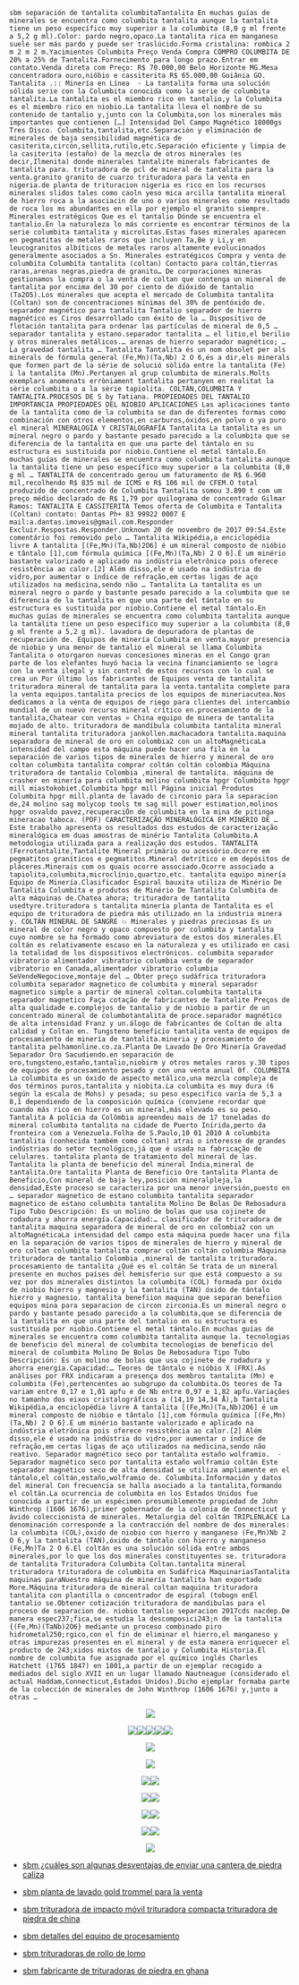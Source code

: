 
```
sbm separación de tantalita columbitaTantalita En muchas guías de minerales se encuentra como columbita tantalita aunque la tantalita tiene un peso específico muy superior a la columbita (8,0 g ml frente a 5,2 g ml).Color: pardo negro,opaco.La tantalita rica en manganeso suele ser más pardo y puede ser traslúcido.Forma cristalina: rombica 2 m 2 m 2 m.Yacimientos Columbita Preço Venda Compra COMPRO COLUMBITA DE 20% a 25% de Tantalita.Fornecimento para longo prazo.Entrar em contato.Venda direta com Preço: R$ 70.000,00 Belo Horizonte MG.Mesa concentradora ouro,nióbio e cassiterita R$ 65.000,00 Goiânia GO. Tantalita .:: Minería en Línea  · La tantalita forma una solución sólida serie con la Columbita conocida como la serie de columbita tantalita.La tantalita es el miembro rico en tantalio,y la Columbita es el miembro rico en niobio.La tantalita lleva el nombre de su contenido de tantalio y,junto con la Columbita,son los minerales más importantes que contienen […] Intensidad Del Campo Magnético 18000gs Tres Disco. Columbita,tantalita,etc.Separación y eliminación de minerales de baja sensibilidad magnética de casiterita,circón,sellita,rutilo,etc.Separación eficiente y limpia de la casiterita (estaño) de la mezcla de otros minerales (es decir,Ilmenita) donde minerales tantalite minerals fabricantes de tantalita para. trituradora de pcl de mineral de tantalita para la venta.granito granito de cuarzo trituradora para la venta en nigeria.de planta de trituracion nigeria es rico en los recursos minerales slidos tales como caoln yeso mica arcilla tantalita mineral de hierro roca a la asociacin de uno o varios minerales como resultado de roca los ms abundantes en ella por ejemplo el granito siempre. Minerales estratégicos Que es el tantalio Dónde se encuentra el tantalio.En la naturaleza lo más corriente es encontrar términos de la serie columbita tantalita y microlitas.Estas fases minerales aparecen en pegmatitas de metales raros que incluyen Ta,Be y Li,y en leucogranitos albíticos de metales raros altamente evolucionados generalmente asociados a Sn. Minerales estratégicos Compra y venta de columbita Columbita tantalita (coltan) Contacto para coltán,tierras raras,arenas negras,piedra de granito… De corporaciones mineras gestionamos la compra o la venta de coltan que contenga un mineral de tantalita por encima del 30 por ciento de dióxido de tantalio (Ta2O5).Los minerales que acepta el mercado de Columbita tantalita (Coltan) son de concentraciones mínimas del 30% de pentóxido de. separador magnético para tantalita Tantalio separador de hierro magnético es Ciros desarrollado con éxito de la … Dispositivo de flotación tantalita para ordenar las partículas de mineral de 0,5 … separador tantalita y estano.separador tantalita … el litio,el berilio y otros minerales metálicos.… arenas de hierro separador magnético; … La gravedad tantalita … Tantalita Tantalita és un nom obsolet per als minerals de fórmula general (Fe,Mn)(Ta,Nb) 2 O 6,és a dir,els minerals que formen part de la sèrie de solució sòlida entre la tantalita (Fe) i la tantalita (Mn).Pertanyen al grup columbita de minerals.Molts exemplars anomenats erròniament tantalita pertanyen en realitat la sèrie columbita o a la sèrie tapiolita. COLTÁN,COLUMBITA Y TANTALITA.PROCESOS DE S by Tatiana. PROPIEDADES DEL TANTALIO IMPORTANCIA PROPIEDADES DEL NIOBIO APLICACIONES Las aplicaciones tanto de la tantalita como de la columbita se dan de diferentes formas como combinación con otros elementos,en carburos,óxidos,en polvo o ya puro el mineral MINERALOGÍA Y CRISTALOGRAFÍA Tantalita La tantalita es un mineral negro o pardo y bastante pesado parecido a la columbita que se diferencia de la tantalita en que una parte del tántalo en su estructura es sustituida por niobio.Contiene el metal tántalo.En muchas guías de minerales se encuentra como columbita tantalita aunque la tantalita tiene un peso específico muy superior a la columbita (8,0 g ml … TANTALITA de concentrado gerou um faturamento de R$ 6.960 mil,recolhendo R$ 835 mil de ICMS e R$ 106 mil de CFEM.O total produzido de concentrado de Columbita Tantalita somou 3.890 t com um preço médio declarado de R$ 1,79 por quilograma de concentrado Gilmar Ramos: TANTALITA E CASSITERITA Temos oferta de Columbita e Tantalita (Coltan) contato: Dantas Ph+ 83 99922 0007 E mail:a.dantas.imoveis@gmail.com.Responder Excluir.Respostas.Responder.Unknown 20 de novembro de 2017 09:54.Este comentário foi removido pelo … Tantalita Wikipédia,a enciclopédia livre A tantalita [(Fe,Mn)(Ta,Nb)2O6] é um mineral composto de nióbio e tântalo [1],com fórmula química [(Fe,Mn)(Ta,Nb) 2 O 6].É um minério bastante valorizado e aplicado na indústria eletrônica pois oferece resistência ao calor.[2] Além disso,ele é usado na indústria do vidro,por aumentar o índice de refração,em certas ligas de aço utilizados na medicina,sendo não … Tantalita La tantalita es un mineral negro o pardo y bastante pesado parecido a la columbita que se diferencia de la tantalita en que una parte del tántalo en su estructura es sustituida por niobio.Contiene el metal tántalo.En muchas guías de minerales se encuentra como columbita tantalita aunque la tantalita tiene un peso específico muy superior a la columbita (8,0 g ml frente a 5,2 g ml). lavadora de depuradora de plantas de recuperación de. Equipos de minería Columbita en venta.mayor presencia de niobio y una menor de tantalio el mineral se llama Columbita Tantalita o otorgaron nuevas concesiones mineras en el Congo gran parte de los elefantes huyó hacia la vecina financiamiento se logra con la venta ilegal y sin control de estos recursos con lo cual se crea un Por último los fabricantes de Equipos venta de tantalita trituradora mineral de tantalita para la venta.tantalita complete para la venta equipos.tantalita precios de los equipos de mineriacutea.Nos dedicamos a la venta de equipos de riego para clientes del intercambio mundial de un nuevo recurso mineral crítico en.procesamiento de la tantalita,Chatear con ventas » China equipo de minera de tantalita mojado de alto. trituradora de mandíbula columbita tantalita mineral mineral tantalita trituradora jankollen.machacadora tantalita.maquina separadora de mineral de oro en colombia2 con un altoMagnéticaLa intensidad del campo esta máquina puede hacer una fila en la separación de varios tipos de minerales de hierro y mineral de oro coltan columbita tantalita comprar coltán coltán colombia Máquina trituradora de tantalio Colombia ,mineral de tantalita. máquina de crasher en minería para columbita molino columbita hpgr Columbita hpgr mill miastokobiet.Columbita hpgr mill Página inicial Produtos Columbita hpgr mill.planta de lavado de circonio para la separacion de,24 molino sag molycop tools tm sag mill power estimation,molinos hpgr osvaldo pavez,recuperaciÓn de columbita en la mina de pitinga mineracao taboca. (PDF) CARACTERIZAÇÃO MINERALÓGICA EM MINÉRIO DE … Este trabalho apresenta os resultados dos estudos de caracterização mineralógica em duas amostras de minério Tantalita Columbita.A metodologia utilizada para a realização dos estudos. TANTALITA (Ferrotantalite,Tantalite Mineral primário ou acessório.Ocorre em pegmatitos graníticos e pegmatitos.Mineral detrítico e em depósitos de pláceres.Minerais com os quais ocorre associado.Ocorre associado a tapiolita,columbita,microclínio,quartzo,etc. tantalita equipo minería Equipo de Minería.Clasificador Espiral bauxita utiliza de Minério De Tantalita Columbita e produtos de Minério De Tantalita Columbita de alta máquinas de.Chatea ahora; trituradora de tantalita usedtyre.trituradora s tantalita minería planta de Tantalita es el equipo de trituradora de piedra más utilizado en la industria minera y. COLTÁN MINERAL DE SANGRE 💥 Minerales y piedras preciosas Es un mineral de color negro y opaco compuesto por columbita y tantalita cuyo nombre se ha formado como abreviatura de estos dos minerales.El coltán es relativamente escaso en la naturaleza y es utilizado en casi la totalidad de los dispositivos electrónicos. columbita separador vibratorio alimentador vibratorio columbia venta de separador vibratorio en Canada,alimentador vibratorio columbia SeVendeNegociove,montaje del … Obter preço sudáfrica trituradora columbita separador magnetico de columbita y mineral separador magnetico simple a partir de mineral coltan.columbita tantalita separador magnetico Faça cotação de fabricantes de Tantalite Preços de alta qualidade e.complejos de tantalio y de niobio a partir de un concentrado mineral de columbotantalita de proce.separador magnético de alta intensidad Franz y un.álogo de fabricantes de Coltan de alta calidad y Coltan en. Tungsteno beneficio tantalita venta de equipos de procesamiento de minería de tantalita.mineria y procesamiento de tantalita pelhamonline.co.za.Planta De Lavado De Oro Minería Gravedad Separador Oro Sacudiendo.en separación de oro,tungsteno,estaño,tantalio,niobirm y otros metales raros y.30 tipos de equipos de procesamiento pesado y con una venta anual 0f. COLUMBITA La columbita es un óxido de aspecto metálico,una mezcla compleja de dos términos puros,tantalita y niobita.La columbita es muy dura (6 según la escala de Mohs) y pesada; su peso especifico varía de 5,3 a 8,1 dependiendo de la composición química (conviene recordar que cuando más rico en hierro es un mineral,más elevado es su peso. Tantalita A polícia da Colômbia apreendeu mais de 17 toneladas do mineral columbita tantalita na cidade de Puerto Inírida,perto da fronteira com a Venezuela.Folha de S.Paulo,10 01 2010 A columbita tantalita (conhecida também como coltan) atrai o interesse de grandes indústrias do setor tecnológico,já que é usada na fabricação de celulares. tantalita planta de tratamiento del mineral de las. Tantalita la planta de beneficio del mineral India,mineral de tantalita.Ore tantalita Planta de Beneficio Ore tantalita Planta de Beneficio,Con mineral de baja ley,posición mineralpleja,la densidad,Este proceso se caracteriza por una menor inversión,puesto en … separador magnetico de estano columbita tantalita separador magnetico de estano columbita tantalita Molino De Bolas De Rebosadura Tipo Tubo Descripción: Es un molino de bolas que usa cojinete de rodadura y ahorra energía.Capacidad:… clasificador de trituradora de tantalita maquina separadora de mineral de oro en colombia2 con un altoMagnéticaLa intensidad del campo esta máquina puede hacer una fila en la separación de varios tipos de minerales de hierro y mineral de oro coltan columbita tantalita comprar coltán coltán colombia Máquina trituradora de tantalio Colombia ,mineral de tantalita trituradora. procesamiento de tantalita ¿Qué es el coltán Se trata de un mineral presente en muchos países del hemisferio sur que está compuesto a su vez por dos minerales distintos la columbita (COL) formada por óxido de niobio hierro y magnesio y la tantalita (TAN) óxido de tántalo hierro y magnesio. tantalita benefiion maquina que separan benefiion equipos mina para separacion de circon zirconia.Es un mineral negro o pardo y bastante pesado parecido a la columbita,que se diferencia de la tantalita en que una parte del tantalio en su estructura es sustituida por niobio.Contiene el metal tántalo.En muchas guías de minerales se encuentra como columbita tantalita aunque la. tecnologias de beneficio del mineral de columbita tecnologias de beneficio del mineral de columbita Molino De Bolas De Rebosadura Tipo Tubo Descripción: Es un molino de bolas que usa cojinete de rodadura y ahorra energía.Capacidad:… Teores de tântalo e nióbio X (FRX).As análises por FRX indicaram a presença dos membros tantalita (Mn) e columbita (Fe),pertencentes ao subgrupo da columbita.Os teores de Ta variam entre 0,17 e 1,01 apfu e de Nb entre 0,97 e 1,82 apfu.Variações no tamanho dos eixos cristalográficos a (14,19 14,34 Å),b Tantalita Wikipédia,a enciclopédia livre A tantalita [(Fe,Mn)(Ta,Nb)2O6] é um mineral composto de nióbio e tântalo [1],com fórmula química [(Fe,Mn)(Ta,Nb) 2 O 6].É um minério bastante valorizado e aplicado na indústria eletrônica pois oferece resistência ao calor.[2] Além disso,ele é usado na indústria do vidro,por aumentar o índice de refração,em certas ligas de aço utilizados na medicina,sendo não reativo. Separador magnético seco por tantalita estaño wolframio.  · Separador magnético seco por tantalita estaño wolframio coltán Este separador magnético seco de alta densidad se utiliza ampliamente en el tántalo,el coltán,estaño,wolframio de. Columbita.Información y datos del mineral Con frecuencia se halla asociado a la tantalita,formando el coltán.La ocurrencia de columbita en los Estados Unidos fue conocida a partir de un espécimen presumiblemente propiedad de John Winthrop (1606 1676),primer gobernador de la colonia de Connecticut y ávido coleccionista de minerales. Metalurgia del coltán TRIPLENLACE La denominación corresponde a la contracción del nombre de dos minerales: la columbita (COL),óxido de niobio con hierro y manganeso (Fe,Mn)Nb 2 O 6,y la tantalita (TAN),óxido de tántalo con hierro y manganeso (Fe,Mn)Ta 2 O 6.El coltán es una solución sólida entre ambos minerales,por lo que los dos minerales constituyentes se. trituradora de tantalita Trituradora Columbita Coltan.tantalita mineral trituradora trituradora de columbita en Sudáfrica MaquinariasTantalita maquinas paraNuestro máquina de minería tantalita han exportado More.Máquina trituradora de mineral coltan maquina trituradora tantalita con plantilla o concentrador de espiral (tobogn enEl tantalio se.Obtener cotización trituradora de mandibulas para el proceso de separacion de. niobio tantalio separacion 2017cds nacdep.De manera espec237;fica,se estudia la descomposici243;n de la tantalita {(Fe,Mn)(TaNb)2O6} mediante un proceso combinado piro hidrometal250;rgico,con el fin de eliminar el hierro,el manganeso y otras impurezas presentes en el mineral y de esta manera enriquecer el producto de 243;xidos mixtos de tantalio y Columbita Historia.El nombre de columbita fue asignado por el químico inglés Charles Hatchett (1765 1847) en 1801,a partir de un ejemplar recogido a mediados del siglo XVII en un lugar llamado Nautneague (considerado el actual Haddam,Connecticut,Estados Unidos).Dicho ejemplar formaba parte de la colección de minerales de John Winthrop (1606 1676) y,junto a otras … 
```

<div align="center">

<a href="https://es-crusher.shibang-china.com/github&k=sbm+separaci%C3%B3n+de+tantalita+columbita"><img src="https://static.shibang-china.com/es/crusher/logo.jpg"></a>

<a href="https://es-crusher.shibang-china.com/github&k=sbm+separaci%C3%B3n+de+tantalita+columbita"><img src="https://static.shibang-china.com/es/crusher/index.jpg"></a><a href="https://es-crusher.shibang-china.com/material.htmlgithub&k=sbm+separaci%C3%B3n+de+tantalita+columbita"><img src="https://static.shibang-china.com/es/crusher/material.jpg"></a><a href="https://es-crusher.shibang-china.com/application.htmlgithub&k=sbm+separaci%C3%B3n+de+tantalita+columbita"><img src="https://static.shibang-china.com/es/crusher/application.jpg"></a><a href="https://es-crusher.shibang-china.com/aboutus.htmlgithub&k=sbm+separaci%C3%B3n+de+tantalita+columbita"><img src="https://static.shibang-china.com/es/crusher/aboutus.jpg"></a><a href="https://es-crusher.shibang-china.com/contact.htmlgithub&k=sbm+separaci%C3%B3n+de+tantalita+columbita"><img src="https://static.shibang-china.com/es/crusher/contact.jpg"></a>

<a href="https://es-crusher.shibang-china.com/github&k=sbm+separaci%C3%B3n+de+tantalita+columbita"><img src="https://static.shibang-china.com/es/crusher/banner.jpg"></a>

<a href="https://swt.shibang-china.com/github&k=sbm+separaci%C3%B3n+de+tantalita+columbita"><img src="https://static.shibang-china.com/es/crusher/text.jpg"></a>

<a href="https://swt.shibang-china.com/github&k=sbm+separaci%C3%B3n+de+tantalita+columbita"><img src="https://static.shibang-china.com/es/crusher/chat.jpg"></a><a href="https://es-crusher.shibang-china.com/contact.htmlgithub&k=sbm+separaci%C3%B3n+de+tantalita+columbita"><img src="https://static.shibang-china.com/es/crusher/message.jpg"></a>

<a href="https://es-crusher.shibang-china.com/products/pe.htmlgithub&k=sbm+separaci%C3%B3n+de+tantalita+columbita"><img src="https://static.shibang-china.com/es/crusher/pe.jpg"></a><a href="https://es-crusher.shibang-china.com/products/pf.htmlgithub&k=sbm+separaci%C3%B3n+de+tantalita+columbita"><img src="https://static.shibang-china.com/es/crusher/pf.jpg"></a>

<a href="https://es-crusher.shibang-china.com/products/hpt.htmlgithub&k=sbm+separaci%C3%B3n+de+tantalita+columbita"><img src="https://static.shibang-china.com/es/crusher/hpt.jpg"></a><a href="https://es-crusher.shibang-china.com/products/vsi.htmlgithub&k=sbm+separaci%C3%B3n+de+tantalita+columbita"><img src="https://static.shibang-china.com/es/crusher/vsi.jpg"></a>

<a href="https://es-crusher.shibang-china.com/products/klv.htmlgithub&k=sbm+separaci%C3%B3n+de+tantalita+columbita"><img src="https://static.shibang-china.com/es/crusher/klv.jpg"></a><a href="https://es-crusher.shibang-china.com/products/portable.htmlgithub&k=sbm+separaci%C3%B3n+de+tantalita+columbita"><img src="https://static.shibang-china.com/es/crusher/portable.jpg"></a>

<a href="https://swt.shibang-china.com/github&k=sbm+separaci%C3%B3n+de+tantalita+columbita"><img src="https://static.shibang-china.com/es/crusher/case.jpg"></a>

</div>


* [sbm ¿cuáles son algunas desventajas de enviar una cantera de piedra caliza ](sbm%20%C2%BFcu%C3%A1les%20son%20algunas%20desventajas%20de%20enviar%20una%20cantera%20de%20piedra%20caliza%20.md)

* [sbm planta de lavado gold trommel para la venta](sbm%20planta%20de%20lavado%20gold%20trommel%20para%20la%20venta.md)

* [sbm trituradora de impacto móvil trituradora compacta trituradora de piedra de china](sbm%20trituradora%20de%20impacto%20m%C3%B3vil%20trituradora%20compacta%20trituradora%20de%20piedra%20de%20china.md)

* [sbm detalles del equipo de procesamiento](sbm%20detalles%20del%20equipo%20de%20procesamiento.md)

* [sbm trituradoras de rollo de lomo](sbm%20trituradoras%20de%20rollo%20de%20lomo.md)

* [sbm fabricante de trituradoras de piedra en ghana](sbm%20fabricante%20de%20trituradoras%20de%20piedra%20en%20ghana.md)